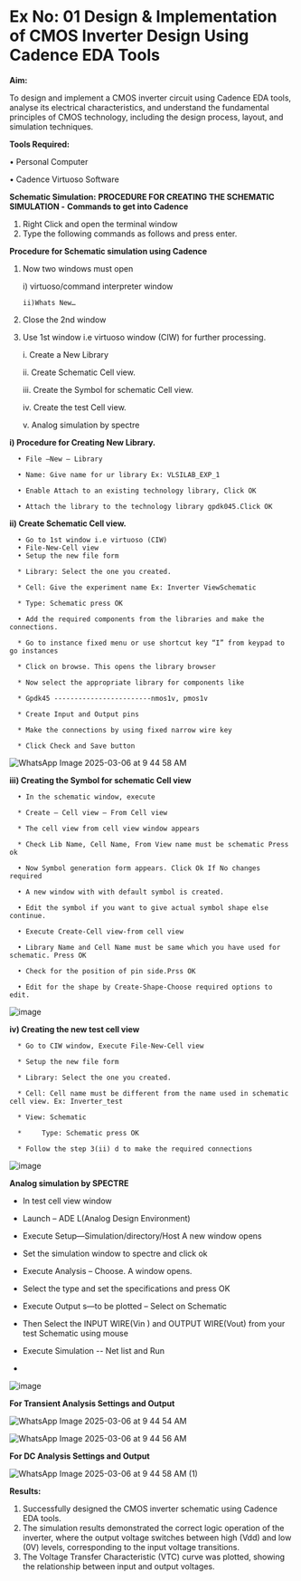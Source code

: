 # Ex No: 01    Design & Implementation of CMOS Inverter Design Using Cadence EDA Tools   

**Aim:**

To design and implement a CMOS inverter circuit using Cadence EDA tools, analyse its electrical characteristics, and understand the fundamental principles of CMOS technology, including the design process, layout, and simulation techniques.

**Tools Required:**

   •	Personal Computer
   
   •	Cadence Virtuoso Software
   

**Schematic Simulation:** 
**PROCEDURE FOR CREATING THE SCHEMATIC SIMULATION -**
**Commands to get into Cadence**

   1.	Right Click and open the terminal window
   2.	Type the following commands as follows and press enter.

   
**Procedure for Schematic simulation using Cadence**

1.	Now two windows must open
   
      i) virtuoso/command interpreter window
  	
     	ii)Whats New…
   
3.	Close the 2nd window

4.	Use 1st window i.e virtuoso window (CIW) for further processing.

      i.	Create a New Library
      
      ii.	Create Schematic Cell view.
      
      iii.	Create the Symbol for schematic Cell view.
      
      iv.	Create the test Cell view.
      
      v.	Analog simulation by spectre


**i)	Procedure for Creating New Library.**

      •	File –New – Library
      
      •	Name: Give name for ur library Ex: VLSILAB_EXP_1
      
      •	Enable Attach to an existing technology library, Click OK
      
      •	Attach the library to the technology library gpdk045.Click OK

**ii)	Create Schematic Cell view.**
   
      •	Go to 1st window i.e virtuoso (CIW)
      •	File-New-Cell view
      •	Setup the new file form
      
      *	Library: Select the one you created.
      
      *	Cell: Give the experiment name Ex: Inverter ViewSchematic
      
      *	Type: Schematic press OK
      
      •	Add the required components from the libraries and make the connections.
      
      *	Go to instance fixed menu or use shortcut key “I” from keypad to go instances
      
      *	Click on browse. This opens the library browser
      
      *	Now select the appropriate library for components like 
      
      *	Gpdk45 ------------------------nmos1v, pmos1v
      
      *	Create Input and Output pins
      
      *	Make the connections by using fixed narrow wire key
      
      *	Click Check and Save button

![WhatsApp Image 2025-03-06 at 9 44 58 AM](https://github.com/user-attachments/assets/30413b67-80c0-4475-8d7e-299691fe5b1f)



 
**iii)	Creating the Symbol for schematic Cell view**
      
      •	In the schematic window, execute 
      
      *	Create – Cell view – From Cell view
      
      *	The cell view from cell view window appears
      
      *	Check Lib Name, Cell Name, From View name must be schematic Press ok
      
      •	Now Symbol generation form appears. Click Ok If No changes required
      
      •	A new window with with default symbol is created.
      
      •	Edit the symbol if you want to give actual symbol shape else continue.
      
      •	Execute Create-Cell view-from cell view
      
      •	Library Name and Cell Name must be same which you have used for schematic. Press OK
      
      •	Check for the position of pin side.Prss OK
      
      •	Edit for the shape by Create-Shape-Choose required options to edit.
      

 ![image](https://github.com/user-attachments/assets/e947dcda-b023-4668-a955-a5faf0949702)


**iv)	Creating the new test cell view**

      *	Go to CIW window, Execute File-New-Cell view
      
      *	Setup the new file form
      
      *	Library: Select the one you created.
      
      *	Cell: Cell name must be different from the name used in schematic cell view. Ex: Inverter_test
      
      *	View: Schematic
   
      * 	Type: Schematic press OK
      
      *	Follow the step 3(ii) d to make the required connections
   
![image](https://github.com/user-attachments/assets/0f1eb390-537e-4915-a9d5-6855883745d4)


 **Analog simulation by SPECTRE**
 
   *	In test cell view window
   
   *	Launch – ADE L(Analog Design Environment)
   
   *	Execute Setup—Simulation/directory/Host A new window opens
     
   *	Set the simulation window to spectre and click ok
     
   *	Execute Analysis – Choose. A window opens.
     
   *	Select the type and set the specifications and press OK
     
   *	Execute Output s—to be plotted – Select on Schematic
     
   *	Then Select the INPUT WIRE(Vin ) and OUTPUT WIRE(Vout) from your test Schematic using mouse
     
   *	Execute Simulation -- Net list and Run
   *	
 ![image](https://github.com/user-attachments/assets/3aac50ec-bc0f-406e-be2e-a504b8afa8c9)

**For Transient Analysis Settings and Output**

![WhatsApp Image 2025-03-06 at 9 44 54 AM](https://github.com/user-attachments/assets/03559139-4352-446c-bc04-967b706b1e5d)

![WhatsApp Image 2025-03-06 at 9 44 56 AM](https://github.com/user-attachments/assets/917d6365-a959-465a-b6c3-a9c385e8a050)
 
**For DC Analysis Settings and Output**


![WhatsApp Image 2025-03-06 at 9 44 58 AM (1)](https://github.com/user-attachments/assets/4d2f409d-7932-4910-a84a-d93bf767e4b8)


**Results:**

1.	Successfully designed the CMOS inverter schematic using Cadence EDA tools.
2.	The simulation results demonstrated the correct logic operation of the inverter, where the output voltage switches between high (Vdd) and low (0V) levels, corresponding to the input voltage transitions.	
3.	The Voltage Transfer Characteristic (VTC) curve was plotted, showing the relationship between input and output voltages.











